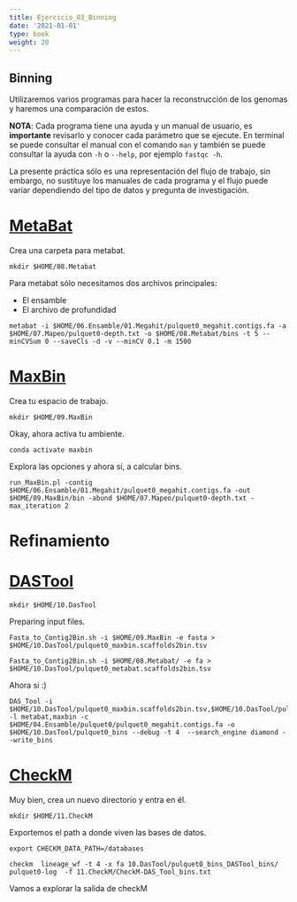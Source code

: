```yaml
---
title: Ejercicio_03_Binning
date: '2021-01-01'
type: book
weight: 20
---
```


## Binning

Utilizaremos varios programas para hacer la reconstrucción de los genomas y haremos una comparación de estos.

**NOTA**: Cada programa tiene una ayuda y un manual de usuario, es **importante** revisarlo y conocer cada parámetro que se ejecute. En terminal se puede consultar el manual con el comando `man` y también se puede consultar la ayuda con `-h` o `--help`, por ejemplo `fastqc -h`.

La presente práctica sólo es una representación del flujo de trabajo, sin embargo, no sustituye los manuales de cada programa y el flujo puede variar dependiendo del tipo de datos y pregunta de investigación.

# [MetaBat](https://bitbucket.org/berkeleylab/metabat/src/master/)

Crea una carpeta para metabat. 

```
mkdir $HOME/08.Metabat
```

Para metabat sólo necesitamos dos archivos principales:

- El ensamble
- El archivo de profundidad
 
```
metabat -i $HOME/06.Ensamble/01.Megahit/pulquet0_megahit.contigs.fa -a $HOME/07.Mapeo/pulquet0-depth.txt -o $HOME/08.Metabat/bins -t 5 --minCVSum 0 --saveCls -d -v --minCV 0.1 -m 1500
```

# [MaxBin](https://sourceforge.net/p/maxbin/code/ci/master/tree/)

Crea tu espacio de trabajo.

```
mkdir $HOME/09.MaxBin
```

Okay, ahora activa tu ambiente.

```
conda activate maxbin
```

Explora las opciones y ahora sí, a calcular bins. 

```
run_MaxBin.pl -contig $HOME/06.Ensamble/01.Megahit/pulquet0_megahit.contigs.fa -out  $HOME/09.MaxBin/bin -abund $HOME/07.Mapeo/pulquet0-depth.txt -max_iteration 2
```

# Refinamiento

# [DASTool](https://github.com/cmks/DAS_Tool)

```
mkdir $HOME/10.DasTool
```

Preparing input files.

```
Fasta_to_Contig2Bin.sh -i $HOME/09.MaxBin -e fasta > $HOME/10.DasTool/pulquet0_maxbin.scaffolds2bin.tsv
```

```
Fasta_to_Contig2Bin.sh -i $HOME/08.Metabat/ -e fa > $HOME/10.DasTool/pulquet0_metabat.scaffolds2bin.tsv
```

Ahora si :)

```
DAS_Tool -i $HOME/10.DasTool/pulquet0_maxbin.scaffolds2bin.tsv,$HOME/10.DasTool/pulquet0_metabat.scaffolds2bin.tsv -l metabat,maxbin -c $HOME/04.Ensamble/pulquet0/pulquet0_megahit.contigs.fa -o $HOME/10.DasTool/pulquet0_bins --debug -t 4  --search_engine diamond --write_bins
```

# [CheckM](https://github.com/Ecogenomics/CheckM/wiki)

Muy bien, crea un nuevo directorio y entra en él.

```
mkdir $HOME/11.CheckM
```

Exportemos el path a donde viven las bases de datos.

```
export CHECKM_DATA_PATH=/databases
```

```
checkm  lineage_wf -t 4 -x fa 10.DasTool/pulquet0_bins_DASTool_bins/ pulquet0-log  -f 11.CheckM/CheckM-DAS_Tool_bins.txt
```

Vamos a explorar la salida de checkM





